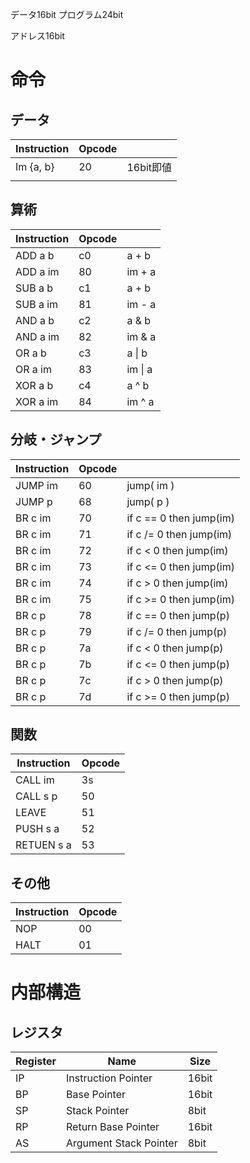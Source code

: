 

データ16bit
プログラム24bit

アドレス16bit

# 命令

## データ

| Instruction | Opcode |           |
|-------------|--------|-----------|
| Im {a, b}   | 20     | 16bit即値 |
|             |        |           |

## 算術

| Instruction | Opcode |             |
|-------------|--------|-------------|
| ADD a b     | c0     | a + b       |
| ADD a im    | 80     | im + a      |
| SUB a b     | c1     | a + b       |
| SUB a im    | 81     | im - a      |
| AND a b     | c2     | a & b       |
| AND a im    | 82     | im & a      |
| OR a b      | c3     | a &#124; b  |
| OR a im     | 83     | im &#124; a |
| XOR a b     | c4     | a ^ b       |
| XOR a im    | 84     | im ^ a      |


## 分岐・ジャンプ

| Instruction | Opcode |                         |
|-------------|--------|-------------------------|
| JUMP im     | 60     | jump( im )              |
| JUMP  p     | 68     | jump( p )               |
| BR c im     | 70     | if c == 0 then jump(im) |
| BR c im     | 71     | if c /= 0 then jump(im) |
| BR c im     | 72     | if c <  0 then jump(im) |
| BR c im     | 73     | if c <= 0 then jump(im) |
| BR c im     | 74     | if c >  0 then jump(im) |
| BR c im     | 75     | if c >= 0 then jump(im) |
| BR c p      | 78     | if c == 0 then jump(p)  |
| BR c p      | 79     | if c /= 0 then jump(p)  |
| BR c p      | 7a     | if c <  0 then jump(p)  |
| BR c p      | 7b     | if c <= 0 then jump(p)  |
| BR c p      | 7c     | if c >  0 then jump(p)  |
| BR c p      | 7d     | if c >= 0 then jump(p)  |

## 関数

| Instruction | Opcode |
|-------------|--------|
| CALL im     | 3s     |
| CALL s p    | 50     |
| LEAVE       | 51     |
| PUSH s a    | 52     |
| RETUEN s a  | 53     |

## その他

| Instruction | Opcode |
|-------------|--------|
| NOP         | 00     |
| HALT        | 01     |

# 内部構造

## レジスタ

| Register | Name                   | Size  |
|----------|------------------------|-------|
| IP       | Instruction Pointer    | 16bit |
| BP       | Base Pointer           | 16bit |
| SP       | Stack Pointer          | 8bit  |
| RP       | Return Base Pointer    | 16bit |
| AS       | Argument Stack Pointer | 8bit  |
